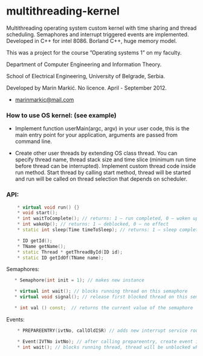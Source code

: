 # multithreading-kernel
Multithreading operating system custom kernel with time sharing and thread scheduling. Semaphores and interrupt triggered events are implemented. Developed in C++ for intel 8086.
Borland C++, huge memory model.


This was a project for the course ”Operating systems 1” on my faculty.


Department of Computer Engineering and Information Theory.


School of Electrical Engineering, University of Belgrade, Serbia.


Developed by Marin Markić. No licence. April - September 2012.
- marinmarkic@mail.com


### How to use OS kernel: (see example)

 - Implement function userMain(argc, argv) in your user code, this is the main entry point for your application, arguments are passed from command line.

 - Create other user threads by extending OS class thread. You can specify thread name, thread stack size and time slice (minimum run time before thread can be interrupted). Implement custom thread code inside run method. Start thread by calling start method, thread will be started and run will be called on thread selection that depends on scheduler. 

 ### API:
```C++
 	* virtual void run() {}
 	* void start();
	* int waitToComplete(); // returns: 1 – run completed, 0 – woken up
	* int wakeUp(); // returns: 1 – deblocked, 0 – no effect
	* static int sleep(Time timeToSleep); // returns: 1 – sleep completed, 0 – woken up

	* ID getId();
	* TName getName(); 
  	* static Thread * getThreadById(ID id);
	* static ID getIdOf(TName name);
```
Semaphores:
 ```C++
	* Semaphore(int init = 1); // makes new instance

	* virtual int wait(); // blocks running thread on this semaphore
	* virtual void signal(); // release first blocked thread on this semaphore

	* int val () const;  // returns the current value of the semaphore
```
Events:
```C
	* PREPAREENTRY(ivtNo, callOldISR) // adds new interrupt service routine that signals event and optionally calls old ISR. Routine is added inside system interrupt vector table, on specified entry number, ivtNo)

	* Event(IVTNo ivtNo); // after calling prepareentry, create event instance
	* int wait(); // blocks running thread, thread will be unblocked when any interrupt is raised on ivtNo
```
